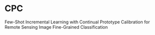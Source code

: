 CPC
===

Few-Shot Incremental Learning with Continual Prototype Calibration for Remote Sensing Image Fine-Grained Classification

